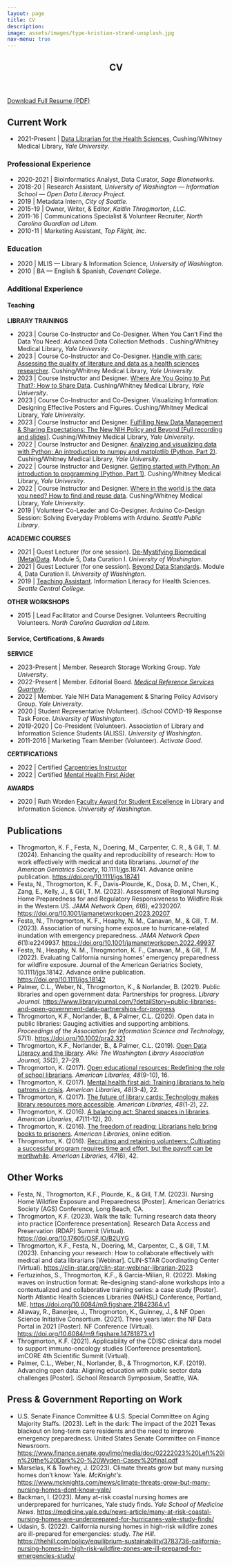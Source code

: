 ```yaml
---
layout: page
title: CV
description: 
image: assets/images/type-kristian-strand-unsplash.jpg 
nav-menu: true
---
```


<!-- Main -->
<div id="main" class="alt">

<!-- Header -->
<section id="one">
	<div class="inner">
		<header class="major">
			<h1>CV</h1>
		</header>	

<!-- One -->
<p><a href="https://www.kaitlinthrogmorton.com/assets/docs/Resume_KaitlinThrogmorton_2022.pdf" target="_blank" class="button icon fa-download">Download Full Resume (PDF)</a></p>

<h2 id="content">Current Work</h2>
		<ul>
			<li>2021-Present | <a href="https://library.medicine.yale.edu/about/staff/kaitlin-throgmorton" target="_blank">Data Librarian for the Health Sciences</a>, Cushing/Whitney Medical Library, <i>Yale University</i>.</li>
		</ul>

<div class="row">
	<div class="6u 12u$(small)">
		<h3>Professional Experience</h3>
		<ul>
			<li>2020-2021 | Bioinformatics Analyst, Data Curator, <i>Sage Bionetworks</i>.</li>	
			<li>2018-20 | Research Assistant, <i>University of Washington — Information School — Open Data Literacy Project.</i></li>	
			<li>2019 | Metadata Intern, <i>City of Seattle.</i></li>
			<li>2015-19 | Owner, Writer, & Editor, <i>Kaitlin Throgmorton, LLC</i>.</li>
			<li>2011-16 | Communications Specialist & Volunteer Recruiter, <i>North Carolina Guardian ad Litem</i>.</li>
			<li>2010-11 | Marketing Assistant, <i>Top Flight, Inc</i>.</li>
		</ul>
	</div>
	<div class="6u 12u$(small)">
		<h3>Education</h3>
		<ul>
			<li>2020 | MLIS — Library & Information Science, <i>University of Washington</i>.</li>
    		<li>2010 | BA — English & Spanish, <i>Covenant College</i>.</li>
		</ul>
	</div>
</div>
		
<!-- More Experience Section -->
<h3 id="content">Additional Experience</h3>
<div class="row">
	<div class="6u 12u$(small)">
		<h4>Teaching</h4>
		<strong>LIBRARY TRAININGS</strong>
		<ul>
			<li>2023 | Course Co-Instructor and Co-Designer. When You Can’t Find the Data You Need: Advanced Data Collection Methods . Cushing/Whitney Medical Library, <i>Yale University</i>.</li>
			<li>2023 | Course Co-Instructor and Co-Designer. <a href="https://schedule.yale.edu/event/10084624" target="_blank">Handle with care: Assessing the quality of literature and data as a health sciences researcher</a>. Cushing/Whitney Medical Library, <i>Yale University</i>.</li>
			<li>2023 | Course Instructor and Designer. <a href="https://schedule.yale.edu/event/10084624" target="_blank">Where Are You Going to Put That?: How to Share Data</a>. Cushing/Whitney Medical Library, <i>Yale University</i>.</li>
			<li>2023 | Course Co-Instructor and Co-Designer. Visualizing Information: Designing Effective Posters and Figures. Cushing/Whitney Medical Library, <i>Yale University</i>.</li>
			<li>2023 | Course Instructor and Designer. <a href="https://schedule.yale.edu/event/10084624" target="_blank">Fulfilling New Data Management & Sharing Expectations: The New NIH Policy and Beyond [Full recording and slides]</a>. Cushing/Whitney Medical Library, <i>Yale University</i>.</li>
			<li>2022 | Course Instructor and Designer. <a href="https://schedule.yale.edu/event/9721060" target="_blank"> Analyzing and visualizing data with Python: An introduction to numpy and matplotlib (Python, Part 2)</a>. Cushing/Whitney Medical Library, <i>Yale University</i>.</li>
			<li>2022 | Course Instructor and Designer. <a href="https://schedule.yale.edu/event/9209600" target="_blank">Getting started with Python: An introduction to programming (Python, Part 1)</a>. Cushing/Whitney Medical Library, <i>Yale University</i>.</li>
			<li>2022 | Course Instructor and Designer. <a href="https://schedule.yale.edu/event/9346178" target="_blank">Where in the world is the data you need? How to find and reuse data</a>. Cushing/Whitney Medical Library, <i>Yale University</i>.</li>
			<li>2019 | Volunteer Co-Leader and Co-Designer. Arduino Co-Design Session: Solving Everyday Problems with Arduino. <i>Seattle Public Library</i>.</li>
		</ul>
		<strong>ACADEMIC COURSES</strong>
		<ul>
			<li>2021 | Guest Lecturer (for one session). <a href="https://github.com/kthrog/LIS-545-guest-lecture" target="_blank">De-Mystifying Biomedical (Meta)Data</a>. Module 5, Data Curation I. <i>University of Washington</i>.</li> 
			<li>2021 | Guest Lecturer (for one session). <a href="https://github.com/kthrog/LIS-546-guest-lecture" target="_blank">Beyond Data Standards</a>. Module 4, Data Curation II. <i>University of Washington</i>.</li> 
			<li>2019 | <a href="https://github.com/kthrog/DFW-TA" target="_blank">Teaching Assistant</a>. Information Literacy for Health Sciences. <i>Seattle Central College</i>.</li>
		</ul>
		<strong>OTHER WORKSHOPS</strong>
		<ul>
			<li>2015 | Lead Facilitator and Course Designer. Volunteers Recruiting Volunteers. <i>North Carolina Guardian ad Litem</i>.</li>
		</ul>
	</div>
	<div class="6u 12u$(small)">
		<h4>Service, Certifications, & Awards</h4>
		<strong>SERVICE</strong>
		<ul>
			<li>2023-Present | Member. Research Storage Working Group. <i>Yale University</i>.</li>
			<li>2022-Present | Member. Editorial Board. <i><a href="https://www.tandfonline.com/action/journalInformation?show=editorialBoard&journalCode=wmrs20" target="_blank">Medical Reference Services Quarterly</a></i>.</li>
			<li>2022 | Member. Yale NIH Data Management & Sharing Policy Advisory Group. <i>Yale University</i>.</li>
			<li>2020 | Student Representative (Volunteer). iSchool COVID-19 Response Task Force. <i>University of Washington</i>.</li>
			<li>2019-2020 | Co-President (Volunteer). Association of Library and Information Science Students (ALISS). <i>University of Washington</i>.</li>
			<li>2011-2016 | Marketing Team Member (Volunteer). <i>Activate Good</i>.</li>
		</ul>
		<strong>CERTIFICATIONS</strong>
		<ul>
			<li>2022 | Certified <a href="https://carpentries.org/instructors/" target="_blank">Carpentries Instructor</a></li>
			<li>2022 | Certified <a href="https://www.mentalhealthfirstaid.org/populatifocused-modules/adults/" target="_blank">Mental Health First Aider</a></li>
		</ul>
		<strong>AWARDS</strong>
		<ul>
			<li>2020 | Ruth Worden <a href="https://ischool.uw.edu/news/2020/06/convocation-20-spotlights-resilience-ischools-class-2020" target="_blank">Faculty Award for Student Excellence</a> in Library and Information Science. <i>University of Washington</i>.</li>
		</ul>
	</div>
</div>
		
<!-- Two -->
<h2 id="content">Publications</h2>
<p>
	<ul>
	<li>Throgmorton, K. F., Festa, N., Doering, M., Carpenter, C. R., & Gill, T. M. (2024). Enhancing the quality and reproducibility of research: How to work effectively with medical and data librarians. <i>Journal of the American Geriatrics Society</i>, 10.1111/jgs.18741. Advance online publication. <a href="https://doi.org/10.1111/jgs.18741" target="_blank">https://doi.org/10.1111/jgs.18741</a></li>
	<li>Festa, N., Throgmorton, K. F., Davis-Plourde, K., Dosa, D. M., Chen, K., Zang, E., Kelly, J., & Gill, T. M. (2023). Assessment of Regional Nursing Home Preparedness for and Regulatory Responsiveness to Wildfire Risk in the Western US. <i>JAMA Network Open, 6</i>(6), e2320207. <a href="https://doi.org/10.1001/jamanetworkopen.2023.20207" target="_blank">https://doi.org/10.1001/jamanetworkopen.2023.20207</a></li>
	<li>Festa, N., Throgmorton, K. F., Heaphy, N. M., Canavan, M., & Gill, T. M. (2023). Association of nursing home exposure to hurricane-related inundation with emergency preparedness. <i>JAMA Network Open 6</i>(1):e2249937. <a href="https://doi.org/10.1001/jamanetworkopen.2022.49937" target="_blank">https://doi.org/10.1001/jamanetworkopen.2022.49937</a></li>
	<li>Festa, N., Heaphy, N. M., Throgmorton, K. F., Canavan, M., & Gill, T. M. (2022). Evaluating California nursing homes' emergency preparedness for wildfire exposure. Journal of the American Geriatrics Society, 10.1111/jgs.18142. Advance online publication. <a href="https://doi.org/10.1111/jgs.18142" target="blank">https://doi.org/10.1111/jgs.18142</a></li>
	<li>Palmer, C.L., Weber, N., Throgmorton, K., & Norlander, B. (2021). Public libraries and open government data: Partnerships for progress. <i>Library Journal.</i> <a href="https://www.libraryjournal.com/?detailStory=public-libraries-and-open-government-data-partnerships-for-progress" target="_blank">https://www.libraryjournal.com/?detailStory=public-libraries-and-open-government-data-partnerships-for-progress</a></li>
	<li>Throgmorton, K.F., Norlander, B., & Palmer, C.L. (2020). Open data in public libraries: Gauging activities and supporting ambitions. <i>Proceedings of the Association for Information Science and Technology, 57</i>(1). <a href="https://doi.org/10.1002/pra2.321" target="_blank">https://doi.org/10.1002/pra2.321</a></li> 
	<li>Throgmorton, K.F., Norlander, B., & Palmer, C.L. (2019). <a href="https://wala.memberclicks.net/assets/Alki/Alki_July_2019_FINAL.pdf" target="_blank">Open Data Literacy and the library</a>. <i>Alki: The Washington Library Association Journal, 35</i>(2), 27–29.</li>
	<li>Throgmorton, K. (2017). <a href="https://americanlibrariesmagazine.org/2017/09/01/open-educational-resources/" target="_blank">Open educational resources: Redefining the role of school librarians</a>. <i>American Libraries, 48</i>(9-10), 16.</li>
	<li>Throgmorton, K. (2017). <a href="https://americanlibrariesmagazine.org/2017/03/01/mental-health-first-aid/" target="_blank">Mental health first aid: Training librarians to help patrons in crisis</a>. <i>American Libraries, 48</i>(3-4), 22.</li>
	<li>Throgmorton, K. (2017). <a href="https://americanlibrariesmagazine.org/2017/01/03/future-library-cards/" target="_blank">The future of library cards: Technology makes library resources more accessible</a>. <i>American Libraries, 48</i>(1-2), 22.</li>
	<li>Throgmorton, K. (2016). <a href="https://americanlibrariesmagazine.org/2016/11/01/balancing-act-shared-spaces-libraries/" target="_blank">A balancing act: Shared spaces in libraries</a>. <i>American Libraries, 47</i>(11-12), 20.</li>
	<li>Throgmorton, K. (2016). <a href="https://americanlibrariesmagazine.org/2016/10/31/freedom-of-reading-books-to-prisoners/" target="_blank">The freedom of reading: Librarians help bring books to prisoners</a>. <i>American Libraries</i>, online edition.</li>	
	<li>Throgmorton, K. (2016). <a href="https://americanlibrariesmagazine.org/2016/05/31/recruiting-retaining-library-volunteers/" target="_blank">Recruiting and retaining volunteers: Cultivating a successful program requires time and effort, but the payoff can be worthwhile</a>. <i>American Libraries, 47</i>(6), 42.</li>
	</ul>
		
		
<h2 id="content">Other Works</h2>
<p>
	<ul>
	<li>Festa, N., Throgmorton, K.F., Plourde, K., & Gill, T.M. (2023). Nursing Home Wildfire Exposure and Preparedness [Poster]. American Geriatrics Society (AGS) Conference, Long Beach, CA.</li>
	<li>Throgmorton, K.F. (2023). Walk the talk: Turning research data theory into practice [Conference presentation]. Research Data Access and Preservation (RDAP) Summit (Virtual). <a href="https://doi.org/10.17605/OSF.IO/B2UYG" target="_blank">https://doi.org/10.17605/OSF.IO/B2UYG</a></li>
	<li>Throgmorton, K.F., Festa, N., Doering, M., Carpenter, C., & Gill, T.M. (2023). Enhancing your research: How to collaborate effectively with medical and data librarians [Webinar]. CLIN-STAR Coordinating Center (Virtual). <a href="https://clin-star.org/clin-star-webinar-librarian-2023" target="_blank">https://clin-star.org/clin-star-webinar-librarian-2023</a></li>
	<li>Fertuzinhos, S., Throgmorton, K.F., & Garcia-Milian, R. (2022). Making waves on instruction format: Re-designing stand-alone workshops into a contextualized and collaborative training series: a case study [Poster]. North Atlantic Health Sciences Libraries (NAHSL) Conference, Portland, ME. <a href="https://doi.org/10.6084/m9.figshare.21842364.v1" target="_blank">https://doi.org/10.6084/m9.figshare.21842364.v1</a></li>
	<li>Allaway, R., Banerjee, J., Throgmorton, K., Guinney, J., & NF Open Science Initiative Consortium. (2021). Three years later: the NF Data Portal in 2021 [Poster]. NF Conference (Virtual). <a href="https://doi.org/10.6084/m9.figshare.14781873.v1" target="_blank">https://doi.org/10.6084/m9.figshare.14781873.v1</a></li>
	<li>Throgmorton, K.F. (2021). Applicability of the CDISC clinical data model to support immuno-oncology studies [Conference presentation]. imCORE 4th Scientific Summit (Virtual).</li>
	<li>Palmer, C.L., Weber, N., Norlander, B., & Throgmorton, K.F. (2019). Advancing open data: Aligning education with public sector data challenges [Poster]. iSchool Research Symposium, Seattle, WA.</li>
	</ul>

  
<h2 id="content">Press & Government Reporting on Work</h2>
<p>
	<ul>
	<li>U.S. Senate Finance Committee & U.S. Special Committee on Aging Majority Staffs. (2023). Left in the dark: The impact of the 2021 Texas blackout on long-term care residents and the need to improve emergency preparedness. United States Senate Committee on Finance Newsroom. <a href="https://www.finance.senate.gov/imo/media/doc/02222023%20Left%20in%20the%20Dark%20-%20Wyden-Casey%20final.pdf" target="_blank">https://www.finance.senate.gov/imo/media/doc/02222023%20Left%20in%20the%20Dark%20-%20Wyden-Casey%20final.pdf</a></li>
	<li>Marselas, K & Towhey, J. (2023).  Climate threats grow but many nursing homes don’t know: Yale. <i>McKnight's.</i> <a href="https://www.mcknights.com/news/climate-threats-grow-but-many-nursing-homes-dont-know-yale/" target="_blank">https://www.mcknights.com/news/climate-threats-grow-but-many-nursing-homes-dont-know-yale/</a></li>
	<li>Backman, I. (2023). Many at-risk coastal nursing homes are underprepared for hurricanes, Yale study finds. <i>Yale School of Medicine News.</i> <a href="https://medicine.yale.edu/news-article/many-at-risk-coastal-nursing-homes-are-underprepared-for-hurricanes-yale-study-finds/" target="_blank">https://medicine.yale.edu/news-article/many-at-risk-coastal-nursing-homes-are-underprepared-for-hurricanes-yale-study-finds/</a></li>
	<li>Udasin, S. (2022). California nursing homes in high-risk wildfire zones are ill-prepared for emergencies: study. <i>The Hill</i>. <a href="https://thehill.com/policy/equilibrium-sustainability/3783736-california-nursing-homes-in-high-risk-wildfire-zones-are-ill-prepared-for-emergencies-study/" target="_blank">https://thehill.com/policy/equilibrium-sustainability/3783736-california-nursing-homes-in-high-risk-wildfire-zones-are-ill-prepared-for-emergencies-study/</a></li>
	</ul>
